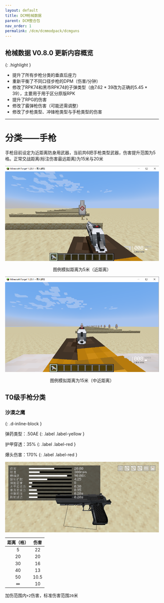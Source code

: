 ```yaml
---
layout: default
title: DCM枪械数据
parent: DCM整合包
nav_order: 1
permalink: /dcm/dcmmodpack/dcmguns
---
```


## 枪械数据 V0.8.0 更新内容概览

{: .highlight }
* 提升了所有步枪分类的垂直后座力
* 重新平衡了不同口径步枪的DPM（伤害/分钟）
* 修改了RPK74和黑市RPK74的子弹类型（由7.62 * 39改为正确的5.45 * 39），主要用于用于区分原版RPK
* 提升了RPG的伤害
* 修改了霰弹枪伤害（可能还需调整）
* 修改了步枪类型、冲锋枪类型与手枪类型的伤害

<hr />

# 分类——手枪

手枪目前设定为近距离防身用武器，当前共6把手枪类型武器，伤害提升范围为5格。正常交战距离(标注伤害最远距离)为15米与20米

![](../../../img/dcm/pistol_intro1.png)

<div align="center"> 图例模拟距离为5米（近距离） </div>

![](../../../img/dcm/pistol_intro2.png)

<div align="center"> 图例模拟距离为15米（中近距离） </div>

## T0级手枪分类

### 沙漠之鹰
{: .d-inline-block }

弹药类型：.50AE
{: .label .label-yellow }

护甲穿透：35%
{: .label .label-red }

爆头伤害：170%
{: .label .label-red }

![](../../../img/dcm/deagle_stats.png)

| 距离（格） |  伤害  |
|:-----:|:----:|
|   5   |  22  |
|  20   |  20  |
|  30   |  16  |
|  40   |  13  |
|  50   | 10.5 |
|  ∞    |  10  |

加伤范围内`+2`伤害，标准伤害范围`20`米